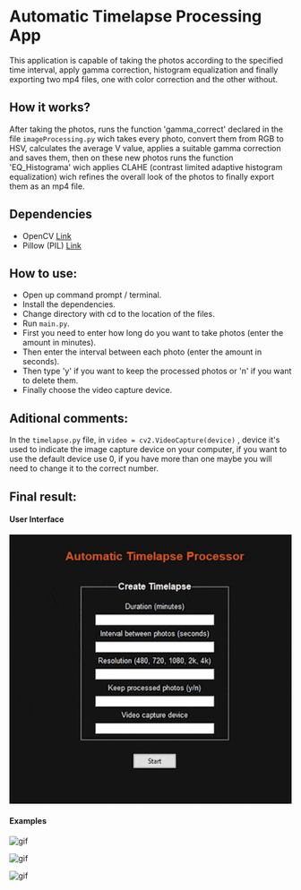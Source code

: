 # Automatic Timelapse Processing App

This application is capable of taking the photos according to the specified time interval, apply gamma correction, histogram equalization and finally exporting two mp4 files, one with color correction and the other without.

## How it works?

After taking the photos, runs the function 'gamma_correct' declared in the file ```imageProcessing.py``` wich takes every photo, convert them from RGB to HSV, calculates the average V value, applies a suitable gamma correction and saves them, then on these new photos runs the function 'EQ_Histograma' wich applies CLAHE (contrast limited adaptive histogram equalization) wich refines the overall look of the photos to finally export them as an mp4 file.

## Dependencies

-   OpenCV [Link](https://opencv.org/)
-   Pillow (PIL) [Link](https://python-pillow.org/)

## How to use:

-   Open up command prompt / terminal.
-   Install the dependencies.
-   Change directory with cd to the location of the files.
-   Run  ```main.py```.
-   First you need to enter how long do you want to take photos (enter the amount in minutes).
-   Then enter the interval between each photo (enter the amount in seconds).
-   Then type 'y' if you want to keep the processed photos or 'n' if you want to delete them.
-   Finally choose the video capture device.

## Aditional comments:

In the ```timelapse.py``` file, in ```video = cv2.VideoCapture(device)``` , device it's used to indicate the image capture device on your computer, if you want to use the default device use 0, if you have more than one maybe you will need to change it to the correct number.

## Final result:

#### User Interface

![UI](imgs/timelapseUI.gif)

#### Examples

![gif](imgs/timelapse_github.gif)

![gif](imgs/timelapse_github3.gif)

![gif](imgs/timelapse_2.gif)


